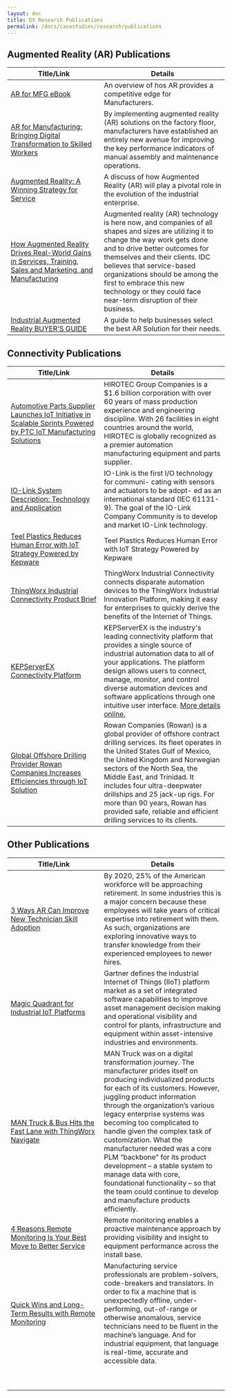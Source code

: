 ```yaml
---
layout: doc
title: DX Research Publications
permalink: /docs/casestudies/research/publications
---
```


<section class="section">
    <div class="container">
        <h2>Augmented Reality (AR) Publications</h2>
        <div>
            <table>
                <thead>
                    <tr>
                        <th width="200">Title/Link</th>
                        <th>Details</th>
                    </tr>
                </thead>
                <tbody>
                    <tr>
                        <td><a href="https://github.com/PTC-Education/DX-Resources/blob/master/Curriculum_Resources/Smart%20Manufacturing%20Supporting%20Documents/AR/AR-for-MFG-eBook.pdf">AR for MFG eBook</a></td>
                        <td>An overview of hos AR provides a competitive edge for Manufacturers.</td>
                    </tr>
                    <tr>
                        <td><a href="https://github.com/PTC-Education/DX-Resources/blob/master/Curriculum_Resources/Smart%20Manufacturing%20Supporting%20Documents/AR/AR-for-Manufacturing-Bringing-Digital-Transformation_WP.pdf">AR for Manufacturing: Bringing Digital Transformation to Skilled Workers</a></td>
                        <td>By implementing augmented reality (AR) solutions on the factory floor, manufacturers have established an entirely new avenue for improving the key performance indicators of manual assembly and maintenance operations.</td>
                    </tr>
                    <tr>
                        <td><a href="https://github.com/PTC-Education/DX-Resources/blob/master/Curriculum_Resources/Smart%20Manufacturing%20Supporting%20Documents/AR/Augmented_Reality-A-Winning-Strategy-for-Service.pdf">Augmented Reality: A Winning Strategy for Service </a></td>
                        <td>A discuss of how Augmented Reality (AR) will play a pivotal role in the evolution of the industrial enterprise.</td>
                    </tr>
                    <tr>
                        <td><a href="https://github.com/PTC-Education/DX-Resources/blob/master/Curriculum_Resources/Smart%20Manufacturing%20Supporting%20Documents/AR/IDC-AR-Use-Cases-Report.pdf">How Augmented Reality Drives Real-World Gains in Services, Training, Sales and Marketing, and Manufacturing</a></td>
                        <td>Augmented reality (AR) technology is here now, and companies of all shapes and sizes are utilizing it to change the way work gets done and to drive better outcomes for themselves and their clients. IDC believes that service-based organizations should be among the first to embrace this new technology or they could face near-term disruption of their business. </td>
                    </tr>
                    <tr>
                        <td><a href="https://github.com/PTC-Education/DX-Resources/blob/master/Curriculum_Resources/Smart%20Manufacturing%20Supporting%20Documents/AR/Industrial-Augmented-Reality-Buyers-Guide_Select-the-Right-AR-Tools.pdf">Industrial Augmented Reality
BUYER’S GUIDE</a></td>
                        <td>A guide to help businesses select the best AR Solution for their needs.</td>
                    </tr>
                </tbody>
            </table>
        </div>
    </div>
    <div class="container">
        <h2>Connectivity Publications</h2>
        <div>
            <table>
                <thead>
                    <tr>
                        <th width="200">Title/Link</th>
                        <th>Details</th>
                    </tr>
                </thead>
                <tbody>
                    <tr>
                        <td><a href="https://github.com/PTC-Education/DX-Resources/blob/master/Curriculum_Resources/Smart%20Manufacturing%20Supporting%20Documents/Connectivity/Hirotec-Launches-Iot-Initiative-With-Kepware.pdf">Automotive Parts Supplier Launches IoT Initiative in Scalable Sprints Powered by PTC IoT Manufacturing Solutions</a></td>
                        <td>HIROTEC Group Companies is a $1.6 billion corporation with over 60 years of mass production experience and engineering discipline. With 26 facilities in eight countries around the world, HIROTEC is globally recognized as a premier automation manufacturing equipment and parts supplier.</td>
                    </tr>
                    <tr>
                        <td><a href="https://github.com/PTC-Education/DX-Resources/blob/master/Curriculum_Resources/Smart%20Manufacturing%20Supporting%20Documents/Connectivity/IO-Link_System_Description_engl_2013.pdf">IO-Link System Description: Technology and Application</a></td>
                        <td>IO-Link is the first I/O technology for communi- cating with sensors and actuators to be adopt- ed as an international standard (IEC 61131-9). The goal of the IO-Link Company Community is to develop and market IO-Link technology.</td>
                    </tr>
                    <tr>
                        <td><a href="https://github.com/PTC-Education/DX-Resources/blob/master/Curriculum_Resources/Smart%20Manufacturing%20Supporting%20Documents/Connectivity/Teel-Plastics-Reduces-Error-with-Kepware.pdf">Teel Plastics Reduces Human Error with IoT Strategy Powered by Kepware</a></td>
                        <td>Teel Plastics Reduces Human Error with IoT Strategy Powered by Kepware</td>
                    </tr>
                    <tr>
                        <td><a href="https://github.com/PTC-Education/DX-Resources/blob/master/Curriculum_Resources/Smart%20Manufacturing%20Supporting%20Documents/Connectivity/ThingWorx_Industrial_Connectivity-Product-Brief_2018.pdf">ThingWorx Industrial Connectivity Product Brief</a></td>
                        <td>ThingWorx Industrial Connectivity connects disparate automation devices to the ThingWorx Industrial Innovation Platform, making it easy for enterprises to quickly derive the benefits of the Internet of Things.</td>
                    </tr>
                    <tr>
                        <td><a href="https://github.com/PTC-Education/DX-Resources/blob/master/Curriculum_Resources/Smart%20Manufacturing%20Supporting%20Documents/Connectivity/kepserverex-brochure.pdf">KEPServerEX Connectivity Platform</a></td>
                        <td>KEPServerEX is the industry's leading connectivity platform that provides a single source of industrial automation data to all of your applications. The platform design allows users to connect, manage, monitor, and control diverse automation devices and software applications through one intuitive user interface. <a href="https://www.kepware.com/en-us/products/kepserverex/" target="_blank">More details online.</a></td>
                    </tr>
                    <tr>
                        <td><a href="https://github.com/PTC-Education/DX-Resources/blob/master/Curriculum_Resources/Smart%20Manufacturing%20Supporting%20Documents/Connectivity/rowan-hortonworks-case-study.pdf">Global Offshore Drilling Provider Rowan Companies Increases Efficiencies through IoT Solution</a></td>
                        <td>Rowan Companies (Rowan) is a global provider of offshore contract drilling services. Its fleet operates in the United States Gulf of Mexico, the United Kingdom and Norwegian sectors of the North Sea, the Middle East, and Trinidad. It includes four ultra-deepwater drillships and 25 jack-up rigs. For more than 90 years, Rowan has provided safe, reliable and efficient drilling services to its clients.</td>
                    </tr>
                </tbody>
            </table>
        </div>
    </div>
    <div class="container">
        <h2>Other Publications</h2>
        <div>
            <table>
                <thead>
                    <tr>
                        <th width="200">Title/Link</th>
                        <th>Details</th>
                    </tr>
                </thead>
                <tbody>
                    <tr>
                        <td><a href="https://github.com/PTC-Education/DX-Resources/blob/master/Curriculum_Resources/Smart%20Manufacturing%20Supporting%20Documents/3%20Ways%20AR%20Can%20Improve%20New%20Technician%20Skill%20Adoption%20_%20PTC.pdf">3 Ways AR Can Improve New Technician Skill Adoption</a></td>
                        <td>By 2020, 25% of the American workforce will be approaching retirement. In some industries this is a major concern because these employees will take years of critical expertise into retirement with them. As such, organizations are exploring innovative ways to transfer knowledge from their experienced employees to newer hires.</td>
                    </tr>
                    <tr>
                        <td><a href="https://github.com/PTC-Education/DX-Resources/blob/master/Curriculum_Resources/Smart%20Manufacturing%20Supporting%20Documents/Gartner%20Magic%20Quadrant%20for%20IIoT%20Platforms.pdf">Magic Quadrant for Industrial IoT Platforms</a></td>
                        <td>Gartner defines the industrial Internet of Things (IIoT) platform market as a set of integrated software capabilities to improve asset management decision making and operational visibility and control for plants, infrastructure and equipment within asset-intensive industries and environments.</td>
                    </tr>
                    <tr>
                        <td><a href="https://github.com/PTC-Education/DX-Resources/blob/master/Curriculum_Resources/Smart%20Manufacturing%20Supporting%20Documents/MAN-Truck-Navigate-Story%20-%20Digital%20Processes.pdf">MAN Truck & Bus Hits the Fast Lane with ThingWorx Navigate</a></td>
                        <td>MAN Truck was on a digital transformation journey. The manufacturer prides itself on producing individualized products for each of its customers. However, juggling product information through the organization’s various legacy enterprise systems was becoming too complicated to handle given the complex task of customization. What the manufacturer needed was a core PLM “backbone” for its product development – a stable system to manage data with core, foundational functionality – so that the team could continue to develop and manufacture products efficiently.</td>
                    </tr>
                    <tr>
                        <td><a href="https://github.com/PTC-Education/DX-Resources/blob/master/Curriculum_Resources/Smart%20Manufacturing%20Supporting%20Documents/PTC_RemoteMonitoring-4-Reasons.pdf">4 Reasons Remote Monitoring Is Your Best Move to Better Service</a></td>
                        <td>Remote monitoring enables a proactive maintenance approach by providing visibility and insight to equipment performance across the install base. </td>
                    </tr>
                    <tr>
                        <td><a href="https://github.com/PTC-Education/DX-Resources/blob/master/Curriculum_Resources/Smart%20Manufacturing%20Supporting%20Documents/QuickWins_RemoteMonitoring.pdf">Quick Wins and Long-Term Results with Remote Monitoring</a></td>
                        <td>Manufacturing service professionals are problem-solvers, code-breakers and translators. In order to fix a machine that is unexpectedly offline, under-performing, out-of-range or otherwise anomalous, service technicians need to be fluent in the machine’s language. And for industrial equipment, that language is real-time, accurate and accessible data.</td>
                    </tr>
                    <tr>
                        <td><a href=""></a></td>
                        <td></td>
                    </tr>
                    <tr>
                        <td><a href=""></a></td>
                        <td></td>
                    </tr>
                    <tr>
                        <td><a href=""></a></td>
                        <td></td>
                    </tr>
                    <tr>
                        <td><a href=""></a></td>
                        <td></td>
                    </tr>
                    <tr>
                        <td><a href=""></a></td>
                        <td></td>
                    </tr>
                    <tr>
                        <td><a href=""></a></td>
                        <td></td>
                    </tr>
                    <tr>
                        <td><a href=""></a></td>
                        <td></td>
                    </tr>
                    <tr>
                        <td><a href=""></a></td>
                        <td></td>
                    </tr>
                    <tr>
                        <td><a href=""></a></td>
                        <td></td>
                    </tr>
                </tbody>
            </table>
        </div>
    </div>
</section>